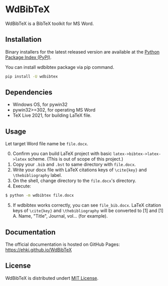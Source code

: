 # WdBibTeX
WdBibTeX is a BibTeX toolkit for MS Word.

## Installation

Binary installers for the latest released version are available at the [Python Package Index (PyPI)](https://pypi.org/project/wdbibtex).

You can install wdbibtex package via pip command.

```sh
pip install -U wdbibtex
```

## Dependencies

- Windows OS, for pywin32
- pywin32>=302, for operating MS Word
- TeX Live 2021, for building LaTeX file.

## Usage

Let target Word file name be `file.docx`.

0. Confirm you can build LaTeX project with basic `latex->bibtex->latex->latex` scheme. (This is out of scope of this project.)
1. Copy your `.bib` and `.bst` to same directory with `file.docx`.
2. Write your docx file with LaTeX citations keys of `\cite{key}` and `\thebibliography` label.
3. On the shell, change directory to the `file.docx`'s directory.
4. Execute:
```sh
$ python -m wdbibtex file.docx
```
5. If wdbibtex works correctly, you can see `file_bib.docx`. LaTeX citation keys of `\cite{key}` and `\thebibliography` will be converted to [1] and [1] A. Name, "Title", Journal, vol... (for example).

## Documentation
The official documentation is hosted on GitHub Pages: https://ehki.github.io/WdBibTeX

## License
WdBibTeX is distributed undert [MIT License](https://github.com/ehki/WdBibTeX/blob/bdf05337ae3f0659b2cca09986facd9aa7ad8a06/LICENSE).

